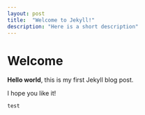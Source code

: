 ```yaml
---
layout: post
title:  "Welcome to Jekyll!"
description: "Here is a short description"
---
```


# Welcome

**Hello world**, this is my first Jekyll blog post.

I hope you like it!

```
test

```
